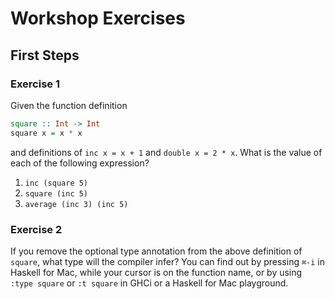 # Workshop Exercises

## First Steps

### Exercise 1

Given the function definition

```haskell
square :: Int -> Int
square x = x * x
```

and definitions of `inc x = x + 1` and `double x = 2 * x`. What is the value of each of the following expression?

1. `inc (square 5)`
2. `square (inc 5)`
3. `average (inc 3) (inc 5)`

### Exercise 2

If you remove the optional type annotation from the above definition of `square`, what type will the compiler infer? You can find out by pressing `⌘-i` in Haskell for Mac, while your cursor is on the function name, or by using `:type square` or `:t square` in GHCi or a Haskell for Mac playground.
